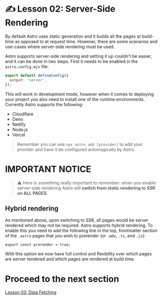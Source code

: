 # ✍️ Lesson 02: Server-Side Rendering

By default Astro uses static generation and it builds all the pages at build-time as opposed to at request time. However, there are some scenarios and use-cases where server-side rendering must be used.

Astro supports server-side rendering and setting it up couldn't be easier, and it can be done in two steps. First it needs to be enabled in the `astro.config.mjs` file:

```js
export default defineConfig({
  output: 'server',
});
```

This will work in development mode, however when it comes to deploying your project you also need to install one of the runtime environments. Currently Astro supports the following:

- Cloudflare
- Deno
- Netlify
- Node.js
- Vercel

> Remember you can use `npx astro add [provider]` to add your provider and have it be configured automagically by Astro.

# IMPORTANT NOTICE

> ⚠️ Here is something really important to remember: when you enable server-side rendering Astro will <strong>switch from static rendering to SSR on ALL PAGES</strong>.

## Hybrid rendering

As mentioned above, upon switching to SSR, all pages would be server rendered which may not be required. Astro supports hybrid rendering. To enable this you need to add the following line in the top, frontmatter section of the `.astro` pages that you wish to prerender (or `.mdx`, `.ts`, and `.js`):

```
export const prerender = true;
```

With this option we now have full control and flexibility over which pages are server rendered and which pages are rendered at build time.

# Proceed to the next section

[Lesson 03: Data Fetching](./03-data-fetching.md)
